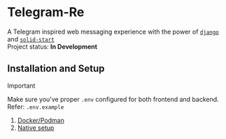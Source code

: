 # Telegram-Re
A Telegram inspired web messaging experience with the power of [`django`](https://www.djangoproject.com/) and [`solid-start`](https://start.solidjs.com/getting-started/what-is-solidstart)\
Project status: **In Development**

## Installation and Setup
> [!IMPORTANT]
> Make sure you've proper `.env` configured for both frontend and backend.\
> Refer: `.env.example`

1. [Docker/Podman](https://github.com/moonlitgrace/telegram-re-monorepo/discussions/410)
2. [Native setup](https://github.com/moonlitgrace/telegram-re-monorepo/discussions/411)
